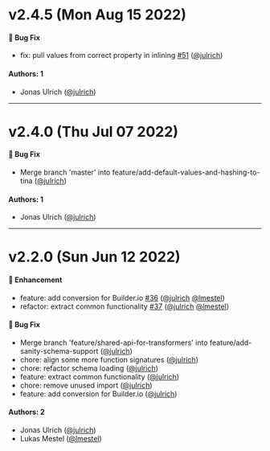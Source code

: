 # v2.4.5 (Mon Aug 15 2022)

#### 🐛 Bug Fix

- fix: pull values from correct property in inlining [#51](https://github.com/kickstartDS/kickstartDS-schema-toolkit/pull/51) ([@julrich](https://github.com/julrich))

#### Authors: 1

- Jonas Ulrich ([@julrich](https://github.com/julrich))

---

# v2.4.0 (Thu Jul 07 2022)

#### 🐛 Bug Fix

- Merge branch 'master' into feature/add-default-values-and-hashing-to-tina ([@julrich](https://github.com/julrich))

#### Authors: 1

- Jonas Ulrich ([@julrich](https://github.com/julrich))

---

# v2.2.0 (Sun Jun 12 2022)

#### 🚀 Enhancement

- feature: add conversion for Builder.io [#36](https://github.com/kickstartDS/kickstartDS-schema-toolkit/pull/36) ([@julrich](https://github.com/julrich) [@lmestel](https://github.com/lmestel))
- refactor: extract common functionality [#37](https://github.com/kickstartDS/kickstartDS-schema-toolkit/pull/37) ([@julrich](https://github.com/julrich) [@lmestel](https://github.com/lmestel))

#### 🐛 Bug Fix

- Merge branch 'feature/shared-api-for-transformers' into feature/add-sanity-schema-support ([@julrich](https://github.com/julrich))
- chore: align some more function signatures ([@julrich](https://github.com/julrich))
- chore: refactor schema loading ([@julrich](https://github.com/julrich))
- feature: extract common functionality ([@julrich](https://github.com/julrich))
- chore: remove unused import ([@julrich](https://github.com/julrich))
- feature: add conversion for Builder.io ([@julrich](https://github.com/julrich))

#### Authors: 2

- Jonas Ulrich ([@julrich](https://github.com/julrich))
- Lukas Mestel ([@lmestel](https://github.com/lmestel))
